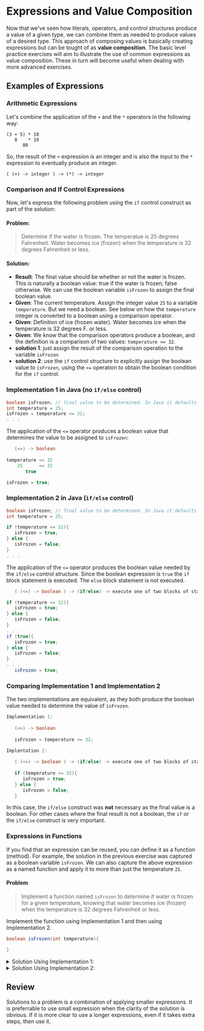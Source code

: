 
# Expressions and Value Composition 

Now that we've seen how literals, operators, and control structures produce a value of a given type, we can combine them as needed to produce values of a desired type.  This approach of composing values is basically creating expressions but can be tought of as **value composition**.  The basic level practice exercises will aim to illustrate the use of common expressions as value composition.  These in turn will become useful when dealing with more advanced exercises.

## Examples of Expressions
### Arithmetic Expressions

Let's combine the application of the `+` and the `*` operators in the following way:

```
(3 + 5) * 10 
   8    * 10
      80
```

So, the result of the `+` expression is an integer and is also the input to the `*` expression to eventually produce an integer.

```
( (+) -> integer ) -> (*) -> integer
```

### Comparison and If Control Expressions

Now, let's express the following problem using the `if` control construct as part of the solution:

#### Problem:
> Determine if the water is frozen.  The temperatue is 25 degrees Fahrenheit.  Water becomes ice (frozen) when the temperature is 32 degrees Fahrenheit or less.

#### Solution:
- **Result**: The final value should be whether or not the water is frozen.  This is naturally a boolean value: true if the water is frozen; false otherwise.  We can use the boolean variable `isFrozen` to assign the final boolean value.
- **Given**: The current temperature.  Assign the integer value `25` to a variable `temperature`.  But we need a boolean.  See below on how the `temperature` integer is converted to a boolean using a comparison operator.
- **Given**: Definition of ice (frozen water).  Water becomes ice when the temperature is 32 degrees F. or less.  
- **Given**: We know that the comparison operators produce a boolean, and the definition is a comparison of two values:  `temperature <= 32`. 
- **solution 1**: just assign the result of the comparison operation to the variable `isFrozen`
- **solution 2**: use the `if` control structure to explicitly assign the boolean value to `isFrozen`, using the `<=` operation to obtain the boolean condition for the `if` control.

### Implementation 1 in Java (no `if/else` control)
```java
boolean isFrozen; // final value to be determined. In Java it defaults to false.
int temperature = 25;
isFrozen = temperature <= 32;
. . .
```

The application of the `<=` operator produces a boolean value that determines the value to be assigned to `isFrozen`: 

```java
   (<=) -> boolean
   
temperature <= 32  
    25      <= 32
       true

isFrozen = true;
```

### Implementation 2 in Java (`if/else` control)
```java
boolean isFrozen; // final value to be determined. In Java it defaults to false.
int temperature = 25;

if (temperature <= 32){
   isFrozen = true; 
} else {
   isFrozen = false;
}
. . .
```

The application of the `<=` operator produces the boolean value needed by the `if/else` control structure.  Since the boolean expression is `true` the `if` block statement is executed.  The `else` block statement is not executed.

```java
   ( (<=) -> boolean ) -> (if/else) -> execute one of two blocks of statements

if (temperature <= 32){
   isFrozen = true; 
} else {
   isFrozen = false;
}
. . .
if (true){
   isFrozen = true; 
} else {
   isFrozen = false;
}
. . .
   isFrozen = true; 
```

### Comparing Implementation 1 and Implementation 2

The two implementations are equivalent, as they both produce the boolean value needed to determine the value of `isFrozen`.

```java
Implementation 1:
   
   (<=) -> boolean
   
   isFrozen = temperature <= 32;
   
Implentation 2:

   ( (<=) -> boolean ) -> (if/else) -> execute one of two blocks of statements
   
   if (temperature <= 32){
      isFrozen = true; 
   } else {
      isFrozen = false;
   }
```

In this case, the `if/else` construct was **not** necessary as the final value is a boolean.  For other cases where the final result is not a boolean, the `if` or the `if/else` construct is very important.

### Expressions in Functions

If you find that an expression can be reused, you can define it as a function (method).  For example, the solution in the previous exercise was captured as a boolean variable `isFrozen`.  We can also capture the above expression as a named function and apply it to more than just the temperature `25`.

#### Problem
> Implement a function named `isFrozen` to determine if water is frozen for a given temperature, knowing that water becomes ice (frozen) when the temperature is 32 degrees Fahrenheit or less.

Implement the function using Implementation 1 and then using Implementation 2.

```java
boolean isFrozen(int temperature){

}
```
<details>
<summary>Solution Using Implementation 1:</summary>
<pre><code>

boolean isFrozen(int temperature){
   return temperature <= 32;
}

</code><pre>
</details>

<details>
<summary>Solution Using Implementation 2:</summary>
<pre><code>

boolean isFrozen(int temperature){
   if (temperature <= 32){
      return true;
   } else {
      return false;
   }
}

</code></pre>
</details>

## Review
Solutions to a problem is a combination of applying smaller expressions.  It is preferrable to use small expression when the clarity of the solution is obvious.  If it is more clear to use a longer expressions, even if it takes extra steps, then use it. 
 
